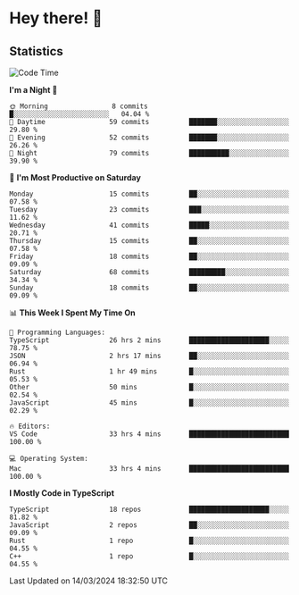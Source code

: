 # Hey there! 👋


## Statistics
<!--START_SECTION:waka-->
![Code Time](http://img.shields.io/badge/Code%20Time-236%20hrs%2039%20mins-blue)

**I'm a Night 🦉** 

```text
🌞 Morning                8 commits           █░░░░░░░░░░░░░░░░░░░░░░░░   04.04 % 
🌆 Daytime                59 commits          ███████░░░░░░░░░░░░░░░░░░   29.80 % 
🌃 Evening                52 commits          ███████░░░░░░░░░░░░░░░░░░   26.26 % 
🌙 Night                  79 commits          ██████████░░░░░░░░░░░░░░░   39.90 % 
```
📅 **I'm Most Productive on Saturday** 

```text
Monday                   15 commits          ██░░░░░░░░░░░░░░░░░░░░░░░   07.58 % 
Tuesday                  23 commits          ███░░░░░░░░░░░░░░░░░░░░░░   11.62 % 
Wednesday                41 commits          █████░░░░░░░░░░░░░░░░░░░░   20.71 % 
Thursday                 15 commits          ██░░░░░░░░░░░░░░░░░░░░░░░   07.58 % 
Friday                   18 commits          ██░░░░░░░░░░░░░░░░░░░░░░░   09.09 % 
Saturday                 68 commits          █████████░░░░░░░░░░░░░░░░   34.34 % 
Sunday                   18 commits          ██░░░░░░░░░░░░░░░░░░░░░░░   09.09 % 
```


📊 **This Week I Spent My Time On** 

```text
💬 Programming Languages: 
TypeScript               26 hrs 2 mins       ████████████████████░░░░░   78.75 % 
JSON                     2 hrs 17 mins       ██░░░░░░░░░░░░░░░░░░░░░░░   06.94 % 
Rust                     1 hr 49 mins        █░░░░░░░░░░░░░░░░░░░░░░░░   05.53 % 
Other                    50 mins             █░░░░░░░░░░░░░░░░░░░░░░░░   02.54 % 
JavaScript               45 mins             █░░░░░░░░░░░░░░░░░░░░░░░░   02.29 % 

🔥 Editors: 
VS Code                  33 hrs 4 mins       █████████████████████████   100.00 % 

💻 Operating System: 
Mac                      33 hrs 4 mins       █████████████████████████   100.00 % 
```

**I Mostly Code in TypeScript** 

```text
TypeScript               18 repos            ████████████████████░░░░░   81.82 % 
JavaScript               2 repos             ██░░░░░░░░░░░░░░░░░░░░░░░   09.09 % 
Rust                     1 repo              █░░░░░░░░░░░░░░░░░░░░░░░░   04.55 % 
C++                      1 repo              █░░░░░░░░░░░░░░░░░░░░░░░░   04.55 % 
```




 Last Updated on 14/03/2024 18:32:50 UTC
<!--END_SECTION:waka-->

